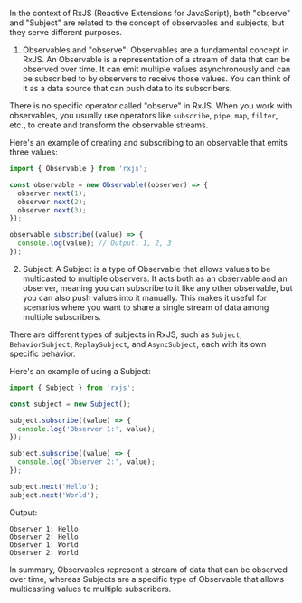 In the context of RxJS (Reactive Extensions for JavaScript), both "observe" and "Subject" are related to the concept of observables and subjects, but they serve different purposes.

1. Observables and "observe":
Observables are a fundamental concept in RxJS. An Observable is a representation of a stream of data that can be observed over time. It can emit multiple values asynchronously and can be subscribed to by observers to receive those values. You can think of it as a data source that can push data to its subscribers.

There is no specific operator called "observe" in RxJS. When you work with observables, you usually use operators like `subscribe`, `pipe`, `map`, `filter`, etc., to create and transform the observable streams.

Here's an example of creating and subscribing to an observable that emits three values:

```javascript
import { Observable } from 'rxjs';

const observable = new Observable((observer) => {
  observer.next(1);
  observer.next(2);
  observer.next(3);
});

observable.subscribe((value) => {
  console.log(value); // Output: 1, 2, 3
});
```

2. Subject:
A Subject is a type of Observable that allows values to be multicasted to multiple observers. It acts both as an observable and an observer, meaning you can subscribe to it like any other observable, but you can also push values into it manually. This makes it useful for scenarios where you want to share a single stream of data among multiple subscribers.

There are different types of subjects in RxJS, such as `Subject`, `BehaviorSubject`, `ReplaySubject`, and `AsyncSubject`, each with its own specific behavior.

Here's an example of using a Subject:

```javascript
import { Subject } from 'rxjs';

const subject = new Subject();

subject.subscribe((value) => {
  console.log('Observer 1:', value);
});

subject.subscribe((value) => {
  console.log('Observer 2:', value);
});

subject.next('Hello');
subject.next('World');
```

Output:
```
Observer 1: Hello
Observer 2: Hello
Observer 1: World
Observer 2: World
```

In summary, Observables represent a stream of data that can be observed over time, whereas Subjects are a specific type of Observable that allows multicasting values to multiple subscribers.
